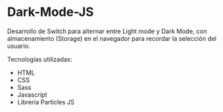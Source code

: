 # Dark-Mode-JS

Desarrollo de Switch para alternar entre Light mode y Dark Mode, con almacenamiento (Storage) en el navegador para recordar la selección del usuario.

Tecnologías utilizadas:
- HTML
- CSS
- Sass
- Javascript
- Librería Particles JS
